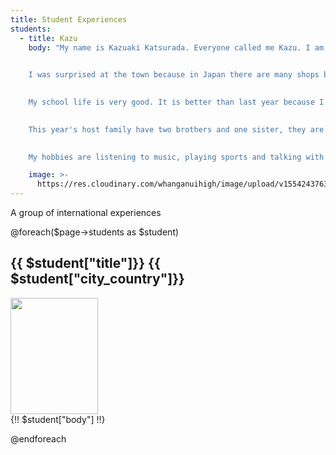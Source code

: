 ```yaml
---
title: Student Experiences
students:
  - title: Kazu
    body: "My name is Kazuaki Katsurada. Everyone called me Kazu. I am 16 years old and from Tokyo in Japan. I came to New Zealand last April.  
    

    I was surprised at the town because in Japan there are many shops but in Wanganui there is only one main street and all shops close at 5 o'clock everyday.  
    

    My school life is very good. It is better than last year because I can speak English more than last year and my rugby skill is getting better.  
    

    This year's host family have two brothers and one sister, they are very kind people.  
    

    My hobbies are listening to music, playing sports and talking with my friends on the phone. I have been playing rugby since I was 6 years old and I was a member of a best Tokyo rugby team when I was junior high school student. When I played first match in N.Z I couldn't play very well because I was nervous and I couldn't communicate with my team members. I really realized that communication is very important for people. However I can communicate with my team members this year. I am enjoying playing rugby more than when I played in Japan because New Zealand is a kingdom of rugby. I am proud of playing rugby in New Zealand.  "

    image: >-
      https://res.cloudinary.com/whanganuihigh/image/upload/v1554243763/Oliver_Keelty_won_Male_Instructor_award.jpg
---
```

A group of international experiences

@foreach($page->students as $student)
<article class="py-3">
        <h2 class="decorated py-3 mb-4">
               {{ $student["title"]}}
          <span class="text-muted">{{ $student["city_country"]}}</span>
            </h2>
        <div class="row">
          <div class="col">
            <img src="{{ $student->image }}" width="140" height="186" alt="">
          </div>
          <div class="col">
            {!! $student["body"] !!}
          </div>
        </div>
      </article>

@endforeach